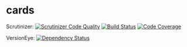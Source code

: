 # cards

Scrutinizer: 
[![Scrutinizer Code Quality](https://scrutinizer-ci.com/g/ArSn/cards/badges/quality-score.png?b=master)](https://scrutinizer-ci.com/g/ArSn/cards/?branch=master)
[![Build Status](https://scrutinizer-ci.com/g/ArSn/cards/badges/build.png?b=master)](https://scrutinizer-ci.com/g/ArSn/cards/build-status/master)
[![Code Coverage](https://scrutinizer-ci.com/g/ArSn/cards/badges/coverage.png?b=master)](https://scrutinizer-ci.com/g/ArSn/cards/?branch=master)

VersionEye: [![Dependency Status](https://www.versioneye.com/user/projects/5838ac424ef1640054f2a2a6/badge.svg?style=flat-square)](https://www.versioneye.com/user/projects/5838ac424ef1640054f2a2a6)
